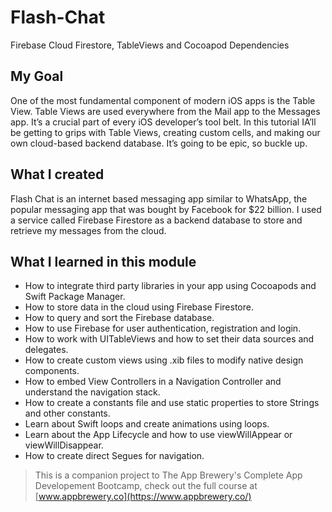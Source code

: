 # Flash-Chat
Firebase Cloud Firestore, TableViews and Cocoapod Dependencies

## My Goal

One of the most fundamental component of modern iOS apps is the Table View. Table Views are used everywhere from the Mail app to the Messages app. It’s a crucial part of every iOS developer’s tool belt. In this tutorial IA’ll be getting to grips with Table Views, creating custom cells, and making our own cloud-based backend database. It’s going to be epic, so buckle up.

## What I created

Flash Chat is an internet based messaging app similar to WhatsApp, the popular messaging app that was bought by Facebook for $22 billion. I used a service called Firebase Firestore as a backend database to store and retrieve my messages from the cloud. 

## What I learned in this module

* How to integrate third party libraries in your app using Cocoapods and Swift Package Manager.
* How to store data in the cloud using Firebase Firestore.
* How to query and sort the Firebase database.
* How to use Firebase for user authentication, registration and login.
* How to work with UITableViews and how to set their data sources and delegates.
* How to create custom views using .xib files to modify native design components.
* How to embed View Controllers in a Navigation Controller and understand the navigation stack.
* How to create a constants file and use static properties to store Strings and other constants.
* Learn about Swift loops and create animations using loops.
* Learn about the App Lifecycle and how to use viewWillAppear or viewWillDisappear.
* How to create direct Segues for navigation.

>This is a companion project to The App Brewery's Complete App Developement Bootcamp, check out the full course at [www.appbrewery.co](https://www.appbrewery.co/)
